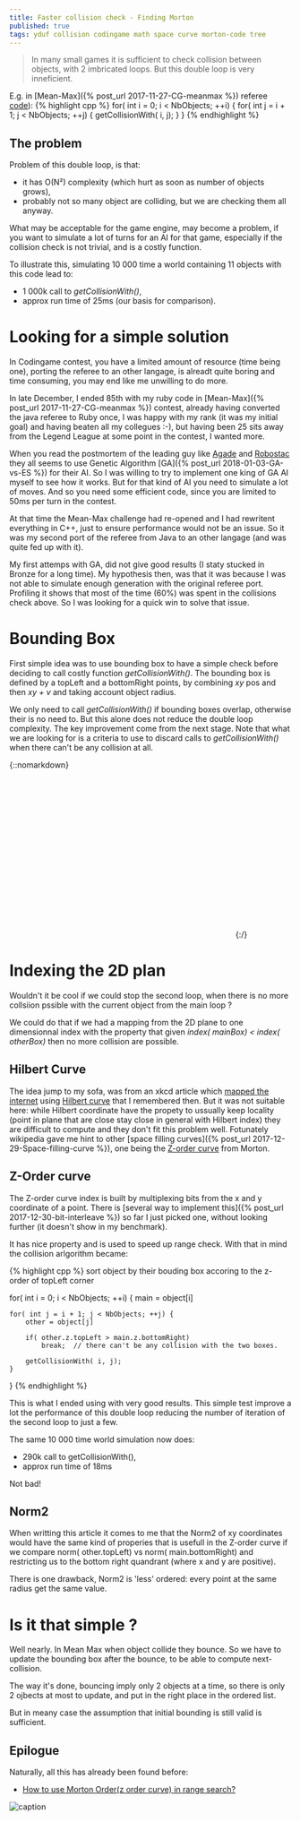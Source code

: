 ```yaml
---
title: Faster collision check - Finding Morton
published: true
tags: yduf collision codingame math space curve morton-code tree
---
```

> In many small games it is sufficient to check collision between objects,
with 2 imbricated loops. But this double loop is very inneficient.

E.g. in [Mean-Max]({% post_url 2017-11-27-CG-meanmax %}) referee [code](https://github.com/CodinGame/MeanMax/blob/ca1a77b5bffd3a0ea73e774ab8937d1c9984e2e5/Referee.java#L1273)):
{% highlight cpp %}
for( int i = 0; i < NbObjects; ++i) {
    for( int j = i + 1; j < NbObjects; ++j) {
        getCollisionWith( i, j);
    }
}
{% endhighlight %}

## The problem
Problem of this double loop, is that:
- it has O(N²) complexity (which hurt as soon as number of objects grows),
- probably not so many object are colliding, but we are checking them all anyway.

What may be acceptable for the game engine, may become a problem, if you want
to simulate a lot of turns for an AI for that game, especially if the collision check is not trivial, and is a costly function.

To illustrate this, simulating 10 000 time a world containing 11 objects with this code lead to:
- 1 000k call to _getCollisionWith()_,
- approx run time of 25ms (our basis for comparison).

# Looking for a simple solution

In Codingame contest, you have a limited amount of resource (time being one), porting the referee to an other langage, is alreadt quite boring  and time consuming, you may end like me unwilling to do more. 

In late December, I ended 85th with my ruby code in [Mean-Max]({% post_url 2017-11-27-CG-meanmax %}) contest, already having converted the java referee to Ruby once, I was happy with my rank (it was my initial goal) and having beaten all my collegues :-), but having been 25 sits away from the Legend League at some point in the contest, I wanted more.

When you read the postmortem of the leading guy like [Agade](https://www.codingame.com/forum/t/mean-max-cc01-feedback-strategies/5030/9) and [Robostac](https://github.com/robostac/cg-meanmax-postmortem/blob/master/readme.md) they all seems to use Genetic Algorithm [GA]({% post_url 2018-01-03-GA-vs-ES %}) for their AI. So I was willing to try to implement one king of GA AI myself to see how it works. But for that kind of AI you need to simulate a lot of moves. And so you need some efficient code, since you are limited to 50ms per turn in the contest. 

At that time the Mean-Max challenge had re-opened and I had rewritent everything in C++, just to ensure performance would not be an issue. So it was my second port of the referee from Java to an other langage (and was quite fed up with it). 

My first attemps with GA, did not give good results (I staty stucked in Bronze for a long time). My hypothesis then, was that it was because I was not able to simulate enough generation with the original referee port. Profiling it shows that most of the time (60%) was spent in the collisions check above. So I was looking for a quick win to solve that issue.

# Bounding Box

First simple idea was to use bounding box to have a simple check before deciding to call costly function _getCollisionWith()_. The bounding box is defined by a topLeft and a bottomRight points, by combining _xy_ pos and then _xy + v_ and taking account object radius.

We only need to call _getCollisionWith()_ if bounding boxes overlap, otherwise their is no need to. But this alone does not reduce the double loop complexity. The key improvement come from the next stage. Note that what we are looking for is a criteria to use to discard calls to _getCollisionWith()_ when there can't be any collision at all.

[//]: # ( https://jsfiddle.net/y_duf/25h9L1kr/10/ )
{::nomarkdown}
<svg width="400" height=300>
</svg> 
{:/}

<script src="https://d3js.org/d3.v5.min.js"></script>
<script type="text/javascript">

var svg = d3.select("svg");
svg.append("use")
    .attr("href", "#pointer")
    .attr("x", 50)
    .attr("y", 50)
    .attr("fill", "#039BE5")
    .attr("stroke", "#039BE5")
    .attr("stroke-width", "1px");

var dragHandler = d3.drag()
    .on("drag", function () {
        d3.select(this)
            .attr("x", d3.event.x)
            .attr("y", d3.event.y);
    });

dragHandler(svg.selectAll("use"));
</script>

# Indexing the 2D plan
Wouldn't it be cool if we could stop the second loop, when there is no more collsiion pssible with the current object from the main loop ?

We could do that if we had a mapping from the 2D plane to one dimensionnal index with the property that given _index( mainBox) < index( otherBox)_ then no more collision are possible.

## Hilbert Curve 

The idea jump to my sofa, was from an xkcd article which [mapped the internet](https://www.xkcd.com/195/) using [Hilbert curve](https://en.wikipedia.org/wiki/Hilbert_curve) that I remembered then. But it was not suitable here: while Hilbert coordinate have the propety to ussually keep locality (point in plane that are close stay close in general with Hilbert index) they are difficult to compute and they don't fit this problem well. Fotunately wikipedia gave me hint to other [space filling curves]({% post_url 2017-12-29-Space-filling-curve %}), one being the [Z-order curve](https://en.wikipedia.org/wiki/Z-order_(curve)) from Morton.

## Z-Order curve

The Z-order curve index is built by multiplexing bits from the x and y coordinate of a point. There is [several way to implement this]({% post_url 2017-12-30-bit-interleave %}) so far I just picked one, without looking further (it doesn't show in my benchmark).

It has nice property and is used to speed up range check. 
With that in mind the collision arlgorithm became:

{% highlight cpp %}
sort object by their bouding box accoring to the z-order of topLeft corner

for( int i = 0; i < NbObjects; ++i) {
    main = object[i]

    for( int j = i + 1; j < NbObjects; ++j) {
        other = object[j]

        if( other.z.topLeft > main.z.bottomRight)
            break;  // there can't be any collision with the two boxes.

        getCollisionWith( i, j);
    }
}
{% endhighlight %}

This is what I ended using with very good results. This simple test improve a lot the performance of this double loop reducing the number of iteration of the second loop to just a few.

The same 10 000 time world simulation now does:
- 290k call to getCollisionWith(),
- approx run time of 18ms

Not bad!

## Norm2

When writting this article it comes to me that the Norm2 of xy coordinates would have the same kind of properies that is usefull in the Z-order curve if we compare norm( other.topLeft) vs norm( main.bottomRight) and restricting us to the bottom right quandrant (where x and y are positive).

There is one drawback, Norm2 is 'less' ordered: every point at the same radius get the same value.


# Is it that simple ?

Well nearly. In Mean Max when object collide they bounce. So we have to update the bounding box after the bounce, to be able to compute next-collision.

The way it's done, bouncing imply only 2 objects at a time, so there is only 2 ojbects at most to update, and put in the right place in the ordered list.

But in meany case the assumption that initial bounding is still valid is sufficient.

## Epilogue
Naturally, all this has already been found before:
- [How to use Morton Order(z order curve) in range search?](https://stackoverflow.com/questions/30170783/how-to-use-morton-orderz-order-curve-in-range-search)

![caption](https://i.stack.imgur.com/Lqa16.png)
